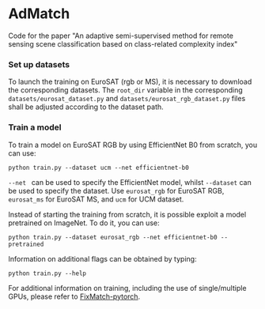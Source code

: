# AdMatch
Code for the paper "An adaptive semi-supervised method for remote sensing scene classification based on class-related complexity index"

### Set up datasets

To launch the training on EuroSAT (rgb or MS), it is necessary to download the corresponding datasets. The `root_dir` variable in the corresponding `datasets/eurosat_dataset.py` and `datasets/eurosat_rgb_dataset.py` files shall be adjusted according to the dataset path. 

### Train a model

To train a model on EuroSAT RGB by using EfficientNet B0 from scratch,  you can use: 

```
python train.py --dataset ucm --net efficientnet-b0
```

`--net ` can be used to specify the EfficientNet model, whilst `--dataset` can be used to specify the dataset. Use `eurosat_rgb` for EuroSAT RGB, `eurosat_ms` for EuroSAT MS, and `ucm` for UCM dataset.

Instead of starting the training from scratch, it is possible exploit a model pretrained on ImageNet. To do it,  you can use: 

```
python train.py --dataset eurosat_rgb --net efficientnet-b0 --pretrained
```

Information on additional flags can be obtained by typing:

```
python train.py --help
```

For additional information on training, including the use of single/multiple GPUs, please refer to [FixMatch-pytorch](https://github.com/LeeDoYup/FixMatch-pytorch).

